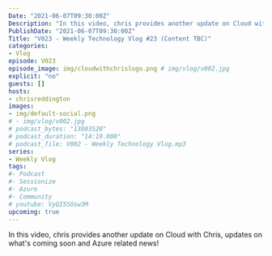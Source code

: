 ```yaml
---
Date: "2021-06-07T09:30:00Z"
Description: "In this video, chris provides another update on Cloud with Chris, updates on what's coming soon and Azure related news!"
PublishDate: "2021-06-07T09:30:00Z"
Title: "V023 - Weekly Technology Vlog #23 (Content TBC)"
categories:
- Vlog
episode: V023
episode_image: img/cloudwithchrislogo.png # img/vlog/v002.jpg
explicit: "no"
guests: []
hosts:
- chrisreddington
images:
- img/default-social.png
# - img/vlog/v002.jpg
# podcast_bytes: "13803520"
# podcast_duration: "14:19.000"
# podcast_file: V002 - Weekly Technology Vlog.mp3
series:
- Weekly Vlog
tags:
#- Podcast
#- Sessionize
#- Azure
#- Community
# youtube: VyQI5SOsw3M
upcoming: true
---
```

In this video, chris provides another update on Cloud with Chris, updates on what's coming soon and Azure related news!